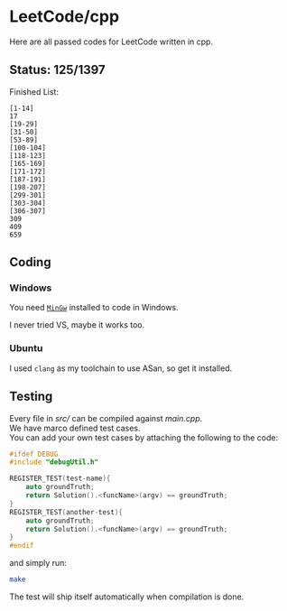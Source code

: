 # LeetCode/cpp

Here are all passed codes for LeetCode written in cpp.

## Status: 125/1397

Finished List:

	[1-14]
	17
	[19-29]
	[31-50]
	[53-89]
	[100-104]
	[118-123]
	[165-169]
	[171-172]
	[187-191]
	[198-207]
	[299-301]
	[303-304]
	[306-307]
	309
	409
	659

## Coding

### Windows

You need [`MinGw`](http://www.mingw.org/) installed to code in Windows.

I never tried VS, maybe it works too.

### Ubuntu

I used `clang` as my toolchain to use ASan, so get it installed.

## Testing

Every file in _src/_ can be compiled against _main.cpp_.  
We have marco defined test cases.   
You can add your own test cases by attaching the following to the code:  

```cpp
#ifdef DEBUG
#include "debugUtil.h"

REGISTER_TEST(test-name){
    auto groundTruth;
    return Solution().<funcName>(argv) == groundTruth;
}
REGISTER_TEST(another-test){
    auto groundTruth;
    return Solution().<funcName>(argv) == groundTruth;
}
#endif
```

and simply run:

```sh
make
```

The test will ship itself automatically when compilation is done.